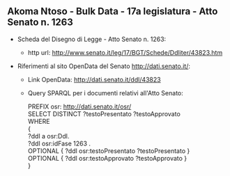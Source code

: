 ## Akoma Ntoso - Bulk Data - 17a legislatura - Atto Senato n. 1263 ##

* Scheda del Disegno di Legge - Atto Senato n. 1263:
	* http url: http://www.senato.it/leg/17/BGT/Schede/Ddliter/43823.htm

* Riferimenti al sito OpenData del Senato http://dati.senato.it/:
	* Link OpenData: http://dati.senato.it/ddl/43823
	* Query SPARQL per i documenti relativi all'Atto Senato:

        PREFIX osr: <http://dati.senato.it/osr/>  
		SELECT DISTINCT ?testoPresentato ?testoApprovato  
		WHERE  
		{  
		    ?ddl a osr:Ddl.  
		    ?ddl osr:idFase 1263 .  
		    OPTIONAL { ?ddl osr:testoPresentato ?testoPresentato }  
		    OPTIONAL { ?ddl osr:testoApprovato ?testoApprovato }  
		}
		